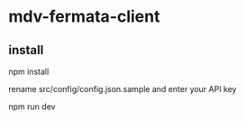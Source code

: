 # mdv-fermata-client

## install
npm install

rename src/config/config.json.sample and enter your API key

npm run dev
